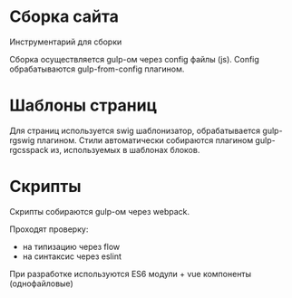 # Сборка сайта
Инструментарий для сборки

Сборка осуществляется gulp-ом через config файлы (js). Config обрабатываются gulp-from-config плагином.

# Шаблоны страниц
Для страниц используется swig шаблонизатор, обрабатывается gulp-rgswig плагином.
Стили автоматически собираются плагином gulp-rgcsspack из, используемых в шаблонах блоков.

# Скрипты
Скрипты собираются gulp-ом через webpack.

Проходят проверку:
  - на типизацию через flow
  - на синтаксис через eslint
  
При разработке используются ES6 модули + vue компоненты (однофайловые)
